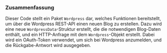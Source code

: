 
### Zusammenfassung

Dieser Code stellt ein Paket `Wordpress` dar, welches Funktionen bereitstellt, um über die Wordpress REST-API einen neuen Blog zu erstellen. Dazu wird eine neue `WordpressData`-Struktur erstellt, die die notwendigen Blog-Daten enthält, und ein HTTP-Anfrage mit dem `Wordpress`-Objekt erstellt. Dabei wird ein OAuth-Token verwendet, um sich bei Wordpress anzumelden, und die Rückgabe-Antwort wird ausgegeben.